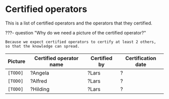 # Certified operators

This is a list of certified operators
and the operators that they certified.

???- question "Why do we need a picture of the certified operator?"

    Because we expect certified operators to certify at least 2 others,
    so that the knowledge can spread.

Picture |Certified operator name|Certified by|Certification date
--------|-----------------------|------------|------------------
`[TODO]`|?Angela                |?Lars       |?
`[TODO]`|?Alfred                |?Lars       |?
`[TODO]`|?Hilding               |?Lars       |?
